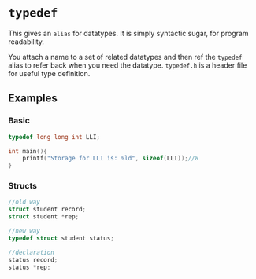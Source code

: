 # `typedef`
<!-- this is a prereq for 2.14 --> 
This gives an `alias` for datatypes.
It is simply syntactic sugar, for program readability.

You attach a name to a set of related datatypes and then ref the `typedef` alias to refer back when you need the datatype. `typedef.h` is a header file for useful type definition.

## Examples
### Basic
```c
typedef long long int LLI;

int main(){
	printf("Storage for LLI is: %ld", sizeof(LLI));//8
}
```
### Structs
```c
//old way
struct student record;
struct student *rep;
```

```c
//new way
typedef struct student status;

//declaration
status record;
status *rep;
```

